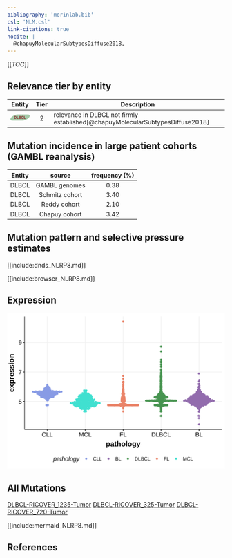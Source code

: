 ```yaml
---
bibliography: 'morinlab.bib'
csl: 'NLM.csl'
link-citations: true
nocite: |
  @chapuyMolecularSubtypesDiffuse2018, 
---
```

[[_TOC_]]



## Relevance tier by entity

|Entity|Tier|Description                              |
|:------:|:----:|-----------------------------------------|
|![DLBCL](images/icons/DLBCL_tier2.png) |2   |relevance in DLBCL not firmly established[@chapuyMolecularSubtypesDiffuse2018]|

## Mutation incidence in large patient cohorts (GAMBL reanalysis)

|Entity|source        |frequency (%)|
|:------:|:--------------:|:-------------:|
|DLBCL |GAMBL genomes |0.38         |
|DLBCL |Schmitz cohort|3.40         |
|DLBCL |Reddy cohort  |2.10         |
|DLBCL |Chapuy cohort |3.42         |

## Mutation pattern and selective pressure estimates

[[include:dnds_NLRP8.md]]


[[include:browser_NLRP8.md]]

## Expression
![](images/gene_expression/NLRP8_by_pathology.svg)
<!-- ORIGIN: chapuyMolecularSubtypesDiffuse2018b -->
<!-- DLBCL: chapuyMolecularSubtypesDiffuse2018b -->

## All Mutations

[DLBCL-RICOVER_1235-Tumor](https://bcgsc.ca/downloads/morinlab/GAMBL/Chapuy_2018/DLBCL-RICOVER_1235-Tumor.html)
[DLBCL-RICOVER_325-Tumor](https://bcgsc.ca/downloads/morinlab/GAMBL/Chapuy_2018/DLBCL-RICOVER_325-Tumor.html)
[DLBCL-RICOVER_720-Tumor](https://bcgsc.ca/downloads/morinlab/GAMBL/Chapuy_2018/DLBCL-RICOVER_720-Tumor.html)

[[include:mermaid_NLRP8.md]]

## References

